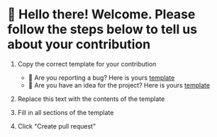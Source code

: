 # 👋 Hello there! Welcome. Please follow the steps below to tell us about your contribution

1. Copy the correct template for your contribution

    - 🐛 Are you reporting a bug? Here is yours [template](./.github/ISSUE_TEMPLATE/bug_report.md)
    - 📝 Are you have an idea for the project? Here is yours [template](./.github/ISSUE_TEMPLATE/feature_request.md)

1. Replace this text with the contents of the template
1. Fill in all sections of the template
1. Click "Create pull request"
